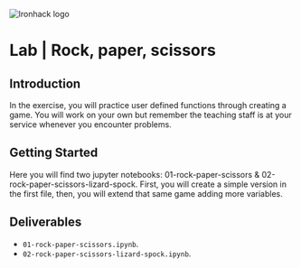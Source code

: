 ![Ironhack logo](https://i.imgur.com/1QgrNNw.png)

# Lab | Rock, paper, scissors

## Introduction

In the exercise, you will practice  user defined functions through creating a game. You will work on your own but remember the teaching staff is at your service whenever you encounter problems.

## Getting Started

Here you will find two jupyter notebooks: 01-rock-paper-scissors & 02-rock-paper-scissors-lizard-spock. First, you will create a simple version in the first file, then, you will extend that same game adding more variables.

## Deliverables

- `01-rock-paper-scissors.ipynb`. 
- `02-rock-paper-scissors-lizard-spock.ipynb`.

